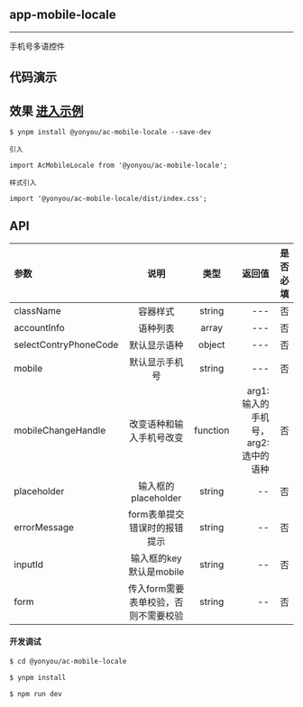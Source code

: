 ## app-mobile-locale

---

手机号多语控件

## 代码演示

## 效果  [进入示例](https://tinper-acs.github.io/ac-mobile-locale/)


```
$ ynpm install @yonyou/ac-mobile-locale --save-dev

引入

import AcMobileLocale from '@yonyou/ac-mobile-locale';

样式引入

import '@yonyou/ac-mobile-locale/dist/index.css';
```

## API

|参数|说明|类型|返回值|是否必填|
|:--|:---:|:--:|---:|---:|
|className|容器样式|string| --- | 否 |
|accountInfo| 语种列表 |array| --- | 否 |
|selectContryPhoneCode| 默认显示语种|object| --- | 否 |
|mobile| 默认显示手机号 |string | --- | 否 |
|mobileChangeHandle|改变语种和输入手机号改变| function | arg1:输入的手机号，arg2: 选中的语种 | 否 |
|placeholder|输入框的placeholder| string | -- | 否 |
|errorMessage|form表单提交错误时的报错提示| string | -- | 否 |
|inputId|输入框的key 默认是mobile| string | -- | 否 |
|form|传入form需要表单校验，否则不需要校验| string | -- | 否 |

#### 开发调试

```sh
$ cd @yonyou/ac-mobile-locale

$ ynpm install

$ npm run dev

```
